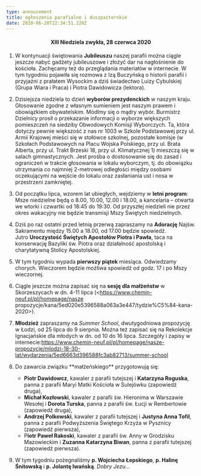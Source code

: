 ```yaml
---
type: annoucement
title: ogłoszenia parafialne i duszpasterskie
date: 2020-06-28T22:34:51.220Z
---
```


<h4 style="text-align:center;">XIII Niedziela zwykła, 28 czerwca 2020</h4>

1. W kontynuacji świętowania **Jubileuszu** naszej parafii można ciągle jeszcze nabyć gadżety jubileuszowe i złożyć dar na nagłośnienie do kościoła. Zachęcamy też do przeglądania materiałów w internecie. W tym tygodniu pojawiła się rozmowa z Izą Buczyńską o historii parafii i przyjaźni z prałatem Wysockim a dziś świadectwo Luizy Cybulskiej (Grupa Wiara i Praca) i Piotra Dawidowicza (lektora).
2. Dzisiejsza niedziela to dzień **wyborów prezydenckich** w naszym kraju. Głosowanie zgodne z własnym sumieniem jest naszym prawem i obowiązkiem obywatelskim. Módlmy się o mądry wybór. Burmistrz Dzielnicy prosił o przekazanie informacji o wyborze większych pomieszczeń na siedziby Obwodowych Komisji Wyborczych. Ta, która dotyczy pewnie większość z nas nr 1003 w Szkole Podstawowej przy ul. Armii Krajowej mieści się w stołówce szkolnej, pozostałe komisje (w Szkołach Podstawowych na Placu Wojska Polskiego, przy ul. Brata Alberta, przy ul. Trakt Brzeski 18, przy ul. Klimatycznej 1) mieszczą się w salach gimnastycznych. Jest prośba o dostosowanie się do zasad i ograniczeń w trakcie głosowania w lokalu wyborczym, tj. do obowiązku utrzymania co najmniej 2-metrowej odległości między osobami oczekującymi na wejście do lokalu oraz zasłaniania ust i nosa w przestrzeni zamkniętej.
3. Od początku lipca, wzorem lat ubiegłych, wejdziemy w **letni program**: Msze niedzielne będą o 8.00, 10.00, 12.00 i 18.00, a kancelaria – otwarta we wtorki i czwartki od 18:45 do 19:30. Od przyszłej niedzieli nie przez okres wakacyjny nie będzie transmisji Mszy Świętych niedzielnych.
4. Dziś po raz ostatni przed letnią przerwą zapraszamy na **Adorację** Najśw. Sakramentu między 15.00 a 18.00, od 17.00 będzie spowiedź. \
   Jutro **Uroczystość Świętych Apostołów Piotra i Pawła**, taca na konserwację Bazyliki św. Piotra oraz działalność apostolską i charytatywną Stolicy Apostolskiej.
5. W tym tygodniu wypada **pierwszy piątek** miesiąca. Odwiedzamy chorych. Wieczorem będzie możliwa spowiedź od godz. 17 i po Mszy wieczornej.
6. Ciągle jeszcze można zapisać się na **sesję dla małżeństw** w Skorzeszycach w dn. 4-11 lipca (<https://www.chemin-neuf.pl/pl/homepage/nasze propozycje/kana/5ed020e5396588a063a3e447/tydzie%C5%84-kana-2020>).
7. **Młodzież** zapraszamy na _Summer School_, dwutygodniowa propozycję w Łodzi, od 25 lipca do 9 sierpnia. Można też zapisać się na Rekolekcje Ignacjańskie dla młodych w dn. od 10 do 16 lipca. Szczegóły i zapisy w internecie:<https://www.chemin-neuf.pl/pl/homepage/nasze-propozycje/mlodzi-18-30-lat/wydarzenia/5ed6663d396588fc3ab82713/summer-school>
8. Do zawarcia związku \*\*małżeńskiego\*\* przygotowują się:

   - **Piotr Dawidowcz**, kawaler z parafii tutejszej i **Katarzyna Roguska**, panna z parafii Maryi Matki Kościoła w Sulejówku (zapowiedź druga),
   - **Michał Kozłowski**, kawaler z parafii św. Hieronima w Warszawie Wesołej i **Dorota Turska**, panna z parafii św. Łucji w Rembertowie (zapowiedź druga),
   - **Andrzej Polkowski**, kawaler z parafii tutejszej i **Justyna Anna Tofil**, panna z parafii Podwyższenia Świętego Krzyża w Pysznicy (zapowiedź pierwsza),
   - P**iotr Paweł Rakoski**, kawaler z parafii św. Anny w Grodzisku Mazowieckim i **Zuzanna Katarzyna Biwan**, panna z parafii tutejszej (zapowiedź pierwsza).

9. W tym tygodniu pożegnaliśmy **p. Wojciecha Łepskiego**, **p. Halinę Śnitowską** i **p. Jolantę Iwańską**. _Dobry Jezu…_
